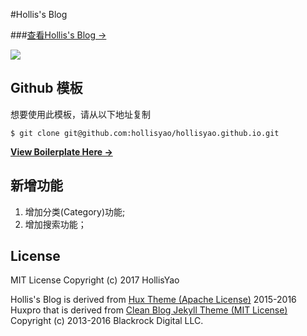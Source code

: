 #Hollis's Blog

###[查看Hollis's Blog &rarr;](http://hollisyao.me)

![](http://hollisyao.me/img/blog-desktop.jpg)



## Github 模板

想要使用此模板，请从以下地址复制 

```
$ git clone git@github.com:hollisyao/hollisyao.github.io.git
```

**[View Boilerplate Here &rarr;](http://hollisyao.me/huxblog-boilerplate/)**

## 新增功能
1. 增加分类(Category)功能;
2. 增加搜索功能；

## License

MIT License Copyright (c) 2017 HollisYao

Hollis's Blog is derived from [Hux Theme (Apache License)](https://github.com/Huxpro/huxpro.github.io/) 2015-2016 Huxpro that is derived from [Clean Blog Jekyll Theme (MIT License)](https://github.com/BlackrockDigital/startbootstrap-clean-blog-jekyll/)
Copyright (c) 2013-2016 Blackrock Digital LLC.
